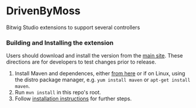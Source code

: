 # DrivenByMoss
Bitwig Studio extensions to support several controllers

### Building and Installing the extension

Users should download and install the version from the
[main site](http://www.mossgrabers.de/Software/Bitwig/Bitwig.html).
These directions are for developers to test changes prior to release.

1. Install Maven and dependences, either [from here](https://maven.apache.org/install.html)
or if on Linux, using the distro package manager, e.g. `yum install maven` or
`apt-get install maven`.
2. Run `mvn install` in this repo's root.
3. Follow [installation instructions](https://github.com/git-moss/DrivenByMoss/wiki/Installation)
for further steps.
